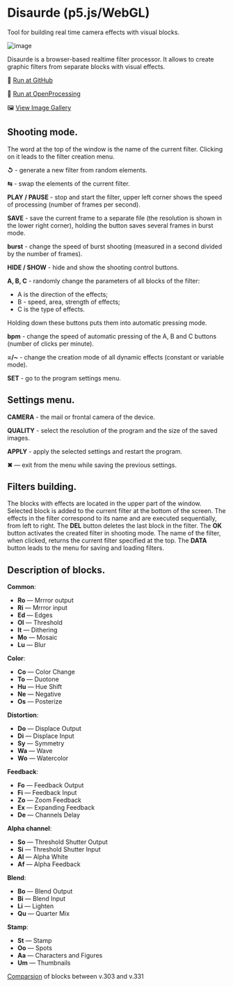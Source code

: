 # Disaurde (p5.js/WebGL)
Tool for building real time camera effects with visual blocks.

![image](https://user-images.githubusercontent.com/38255514/163818147-bfed6397-0140-4ee2-a4bc-6f1e279777dc.png)

Disaurde is a browser-based realtime filter processor. It allows to create graphic filters from separate blocks with visual effects.

🚀 [Run at GitHub](https://hayabuzo.github.io/Disaurde/)

🏓 [Run at OpenProcessing](https://openprocessing.org/sketch/1447129)

🖼 [View Image Gallery](https://www.behance.net/search/projects?tools=1334584671)

## Shooting mode.

The word at the top of the window is the name of the current filter. Clicking on it leads to the filter creation menu.

**↺** - generate a new filter from random elements.

**⇆** - swap the elements of the current filter.

**PLAY / PAUSE** - stop and start the filter, upper left corner shows the speed of processing (number of frames per second).

**SAVE** - save the current frame to a separate file (the resolution is shown in the lower right corner), holding the button saves several frames in burst mode.

**burst** - change the speed of burst shooting (measured in a second divided by the number of frames).

**HIDE / SHOW** - hide and show the shooting control buttons.

**A, B, C** - randomly change the parameters of all blocks of the filter:

* A is the direction of the effects;
* B - speed, area, strength of effects;
* C is the type of effects.

Holding down these buttons puts them into automatic pressing mode.

**bpm** - change the speed of automatic pressing of the A, B and C buttons (number of clicks per minute).

**=/~** - change the creation mode of all dynamic effects (constant or variable mode).

**SET** - go to the program settings menu.

## Settings menu.

**CAMERA** - the mail or frontal camera of the device.

**QUALITY** - select the resolution of the program and the size of the saved images.

**APPLY** - apply the selected settings and restart the program.

**✖** — exit from the menu while saving the previous settings.

## Filters building.

The blocks with effects are located in the upper part of the window. Selected block is added to the current filter at the bottom of the screen. The effects in the filter correspond to its name and are executed sequentially, from left to right. The **DEL** button deletes the last block in the filter. The **OK** button activates the created filter in shooting mode. The name of the filter, when clicked, returns the current filter specified at the top. The **DATA** button leads to the menu for saving and loading filters.

## Description of blocks.

**Common**:

* **Ro** — Mrrror output
* **Ri** — Mrrror input
* **Ed** — Edges
* **Ol** — Threshold
* **It** — Dithering
* **Mo** — Mosaic
* **Lu** — Blur 

**Color**:

* **Co** — Color Change
* **To** — Duotone
* **Hu** — Hue Shift
* **Ne** — Negative
* **Os** — Posterize

**Distortion**:

* **Do** — Displace Output
* **Di** — Displace Input
* **Sy** — Symmetry
* **Wa** — Wave
* **Wo** — Watercolor

**Feedback**:

* **Fo** — Feedback Output
* **Fi** — Feedback Input
* **Zo** — Zoom Feedback
* **Ex** — Expanding Feedback
* **De** — Channels Delay

**Alpha channel**:

* **So** — Threshold Shutter Output
* **Si** — Threshold Shutter Input
* **Al** — Alpha White
* **Af** — Alpha Feedback

**Blend**:

* **Bo** — Blend Output
* **Bi** — Blend Input
* **Li** — Lighten
* **Qu** — Quarter Mix

**Stamp**:

* **St** — Stamp
* **Oo** — Spots
* **Aa** — Characters and Figures
* **Um** — Thumbnails

[Comparsion](https://github.com/hayabuzo/Disaurde/blob/main/DisaurdeBlocks.xlsx) of blocks between v.303 and v.331
